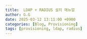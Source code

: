 ```yaml
---
title:  LDAP + RADIUS 설치 매뉴얼
author: G.G
date: 2025-03-12 13:11:00 +0900
categories: [Blog, Provisioning]
tags: [provisioning, ldap, radius]
---
```



